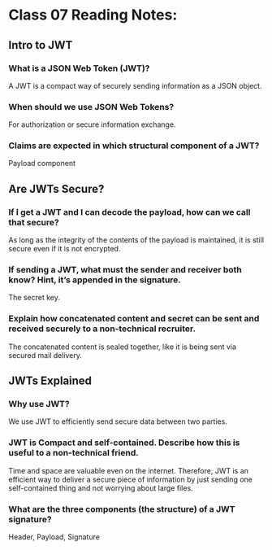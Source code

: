 # Class 07 Reading Notes:


## Intro to JWT

### What is a JSON Web Token (JWT)?
A JWT is a compact way of securely sending information as a JSON object.
### When should we use JSON Web Tokens?
For authorization or secure information exchange.
### Claims are expected in which structural component of a JWT?
Payload component

## Are JWTs Secure?

### If I get a JWT and I can decode the payload, how can we call that secure?
As long as the integrity of the contents of the payload is maintained, it is still secure even if it is not encrypted.
### If sending a JWT, what must the sender and receiver both know? Hint, it’s appended in the signature.
The secret key.
### Explain how concatenated content and secret can be sent and received securely to a non-technical recruiter.
The concatenated content is sealed together, like it is being sent via secured mail delivery.

## JWTs Explained

### Why use JWT?
We use JWT to efficiently send secure data between two parties.
### JWT is Compact and self-contained. Describe how this is useful to a non-technical friend.
Time and space are valuable even on the internet. Therefore, JWT is an efficient way to deliver a secure piece of information by just sending one self-contained thing and not worrying about large files.
### What are the three components (the structure) of a JWT signature?
Header, Payload, Signature


